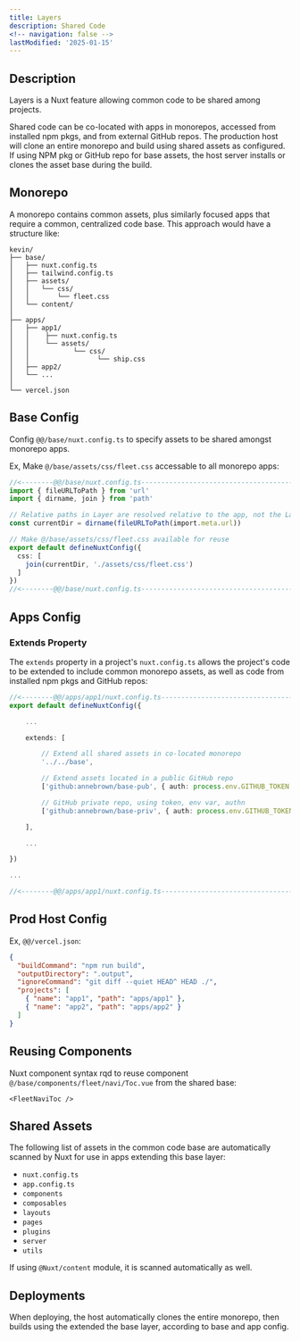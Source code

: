```yaml
---
title: Layers
description: Shared Code
<!-- navigation: false --> 
lastModified: '2025-01-15'
---
```


## Description

Layers is a Nuxt feature allowing common code to be shared among projects.

Shared code can be co-located with apps in monorepos, accessed from installed npm pkgs, and from external GitHub repos.  The production host will clone an entire monorepo and build using shared assets as configured.  If using NPM pkg or GitHub repo for base assets, the host server installs or clones the asset base during the build.

## Monorepo

A monorepo contains common assets, plus similarly focused apps that require a common, centralized code base.  This approach would have a structure like:

```
kevin/
├── base/
│   ├── nuxt.config.ts
│   ├── tailwind.config.ts
│   ├── assets/
│   │   └── css/
│   │       └── fleet.css
│   └── content/
│
├── apps/
│   ├── app1/
│   │    ├── nuxt.config.ts
│   │    └── assets/
│   │           └── css/
│   │                 └── ship.css
│   ├── app2/
│   └── ...
│
└── vercel.json
```

## Base Config

Config `@@/base/nuxt.config.ts` to specify assets to be shared amongst monorepo apps.

Ex, Make `@/base/assets/css/fleet.css` accessable to all monorepo apps:

```ts
//<--------@@/base/nuxt.config.ts---------------------------------------------->
import { fileURLToPath } from 'url'
import { dirname, join } from 'path'

// Relative paths in Layer are resolved relative to the app, not the Layer
const currentDir = dirname(fileURLToPath(import.meta.url))

// Make @/base/assets/css/fleet.css available for reuse
export default defineNuxtConfig({
  css: [
    join(currentDir, './assets/css/fleet.css')
  ]
})
//<--------@@/base/nuxt.config.ts---------------------------------------------->
```

## Apps Config

### Extends Property

The `extends` property in a project's `nuxt.config.ts` allows the project's code to be extended to include common monorepo assets, as well as code from installed npm pkgs and GitHub repos:

```ts
//<--------@@/apps/app1/nuxt.config.ts----------------------------------------->
export default defineNuxtConfig({

    ...

    extends: [

        // Extend all shared assets in co-located monorepo
        '../../base',

        // Extend assets located in a public GitHub repo
        ['github:annebrown/base-pub', { auth: process.env.GITHUB_TOKEN }]

        // GitHub private repo, using token, env var, authn
        ['github:annebrown/base-priv', { auth: process.env.GITHUB_TOKEN }]

    ],

    ...

})

...

//<--------@@/apps/app1/nuxt.config.ts----------------------------------------->
```

## Prod Host Config

Ex, `@@/vercel.json`:

```json
{
  "buildCommand": "npm run build",
  "outputDirectory": ".output",
  "ignoreCommand": "git diff --quiet HEAD^ HEAD ./",
  "projects": [
    { "name": "app1", "path": "apps/app1" },
    { "name": "app2", "path": "apps/app2" }
  ]
}
```

## Reusing Components

Nuxt component syntax rqd to reuse component `@/base/components/fleet/navi/Toc.vue` from the shared base:

```vue
<FleetNaviToc />
```

## Shared Assets

The following list of assets in the common code base are automatically scanned by Nuxt for use in apps extending this base layer:

- `nuxt.config.ts`
- `app.config.ts`
- `components`
- `composables`
- `layouts`
- `pages`
- `plugins`
- `server`
- `utils`

If using `@Nuxt/content` module, it is scanned automatically as well.

## Deployments

When deploying, the host automatically clones the entire monorepo, then builds using the extended the base layer, according to base and app config.
